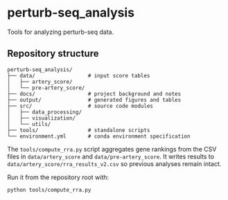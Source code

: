 # perturb-seq_analysis
Tools for analyzing perturb-seq data.

## Repository structure

```
perturb-seq_analysis/
├── data/                 # input score tables
│   ├── artery_score/
│   └── pre-artery_score/
├── docs/                 # project background and notes
├── output/               # generated figures and tables
├── src/                  # source code modules
│   ├── data_processing/
│   ├── visualization/
│   └── utils/
├── tools/                # standalone scripts
└── environment.yml       # conda environment specification
```

The `tools/compute_rra.py` script aggregates gene rankings from the CSV files in
`data/artery_score` and `data/pre-artery_score`. It writes results to
`data/artery_score/rra_results_v2.csv` so previous analyses remain intact.

Run it from the repository root with:

```bash
python tools/compute_rra.py
```
